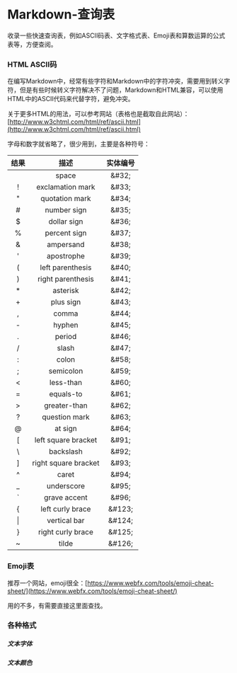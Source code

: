 # Markdown-查询表
收录一些快速查询表，例如ASCII码表、文字格式表、Emoji表和算数运算的公式表等，方便查阅。
### HTML ASCII码
在编写Markdown中，经常有些字符和Markdown中的字符冲突，需要用到转义字符，但是有些时候转义字符解决不了问题，Markdown和HTML兼容，可以使用HTML中的ASCII代码来代替字符，避免冲突。   

关于更多HTML的用法，可以参考网站（表格也是截取自此网站）：[http://www.w3chtml.com/html/ref/ascii.html](http://www.w3chtml.com/html/ref/ascii.html)

字母和数字就省略了，很少用到，主要是各种符号：    

结果|描述|实体编号
:---:|:---:|:---:
&#32;|space|&#32&#59;
!|exclamation mark|&#33&#59;
"|quotation mark|&#34&#59;
\#|number sign|&#35&#59;
$|dollar sign|&#36&#59;
%|percent sign|&#37&#59;
&|ampersand|&#38&#59;
'|apostrophe|&#39&#59;
(|left parenthesis|&#40&#59;
)|right parenthesis|&#41&#59;
\*|asterisk|&#42&#59;
+|plus sign|&#43&#59;
,|comma|&#44&#59;
-|hyphen|&#45&#59;
.|period|&#46&#59;
/|slash|&#47&#59;
:|colon|&#58&#59;
;|semicolon|&#59&#59;
<|less-than|&#60&#59;
=|equals-to|&#61&#59;
&#62;|greater-than|&#62&#59;
?|question mark|&#63&#59;
@|at sign|&#64&#59;
[|left square bracket|&#91&#59;
&#92;|backslash|&#92&#59;
]|right square bracket|&#93&#59;
^|caret|&#94&#59;
\_|underscore|&#95&#59;
\`|grave accent|&#96&#59;
{|left curly brace|&#123&#59;
&#124;|vertical bar|&#124&#59;
}|right curly brace|&#125&#59;
~|tilde|&#126&#59;

### Emoji表
推荐一个网站，emoji很全：[https://www.webfx.com/tools/emoji-cheat-sheet/](https://www.webfx.com/tools/emoji-cheat-sheet/)

用的不多，有需要直接这里面查找。

### 各种格式
##### 文本字体

##### 文本颜色

